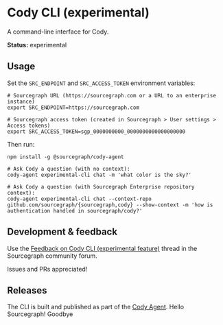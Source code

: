 # Cody CLI (experimental)

A command-line interface for Cody.

**Status:** experimental

## Usage

Set the `SRC_ENDPOINT` and `SRC_ACCESS_TOKEN` environment variables:

```
# Sourcegraph URL (https://sourcegraph.com or a URL to an enterprise instance)
export SRC_ENDPOINT=https://sourcegraph.com

# Sourcegraph access token (created in Sourcegraph > User settings > Access tokens)
export SRC_ACCESS_TOKEN=sgp_0000000000_0000000000000000000
```

Then run:

```
npm install -g @sourcegraph/cody-agent

# Ask Cody a question (with no context):
cody-agent experimental-cli chat -m 'what color is the sky?'

# Ask Cody a question (with Sourcegraph Enterprise repository context):
cody-agent experimental-cli chat --context-repo github.com/sourcegraph/{sourcegraph,cody} --show-context -m 'how is authentication handled in sourcegraph/cody?'
```

## Development & feedback

Use the [Feedback on Cody CLI (experimental feature)](https://community.sourcegraph.com/t/feedback-on-cody-cli-experimental-feature/78) thread in the Sourcegraph community forum.

Issues and PRs appreciated!

## Releases

The CLI is built and published as part of the [Cody Agent](../agent/README.md).
Hello Sourcegraph!
Goodbye
